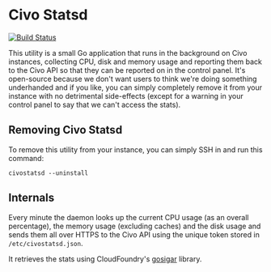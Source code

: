 # Civo Statsd

[![Build Status](https://img.shields.io/travis/absolutedevops/civostatsd.svg?style=flat-square&label=build)](https://travis-ci.org/absolutedevops/civostatsd)

This utility is a small Go application that runs in the background on Civo instances, collecting CPU, disk and memory
usage and reporting them back to the Civo API so that they can be reported on in the control panel.  It's open-source
because we don't want users to think we're doing something underhanded and if you like, you can simply completely
remove it from your instance with no detrimental side-effects (except for a warning in your control panel to say that
we can't access the stats).

## Removing Civo Statsd

To remove this utility from your instance, you can simply SSH in and run this command:

```
civostatsd --uninstall
```

## Internals

Every minute the daemon looks up the current CPU usage (as an overall percentage), the memory usage (excluding caches)
and the disk usage and sends them all over HTTPS to the Civo API using the unique token stored in `/etc/civostatsd.json`.

It retrieves the stats using CloudFoundry's [gosigar](https://github.com/cloudfoundry/gosigar) library.

